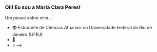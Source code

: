 ### Oii! Eu sou a Maria Clara Peres! 
  
  Um pouco sobre mim... 

- 📚 Estudante de Ciências Atuariais na Universidade Federal do Rio de Janeiro (UFRJ)
- 🧮 
- ⚡ 
-->

